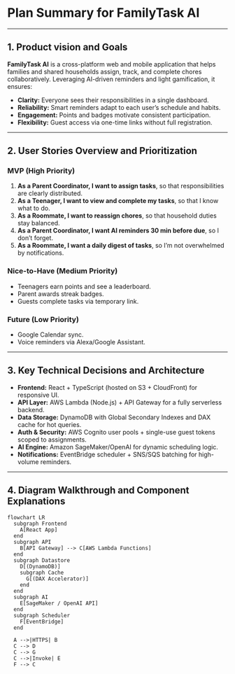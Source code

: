 # Plan Summary for FamilyTask AI

---

## 1. Product vision and Goals

**FamilyTask AI** is a cross-platform web and mobile application that helps families and shared households assign, track, and complete chores collaboratively. Leveraging AI-driven reminders and light gamification, it ensures:

- **Clarity:** Everyone sees their responsibilities in a single dashboard.  
- **Reliability:** Smart reminders adapt to each user’s schedule and habits.  
- **Engagement:** Points and badges motivate consistent participation.  
- **Flexibility:** Guest access via one-time links without full registration.

---

## 2. User Stories Overview and Prioritization

### MVP (High Priority)
1. **As a Parent Coordinator, I want to assign tasks**, so that responsibilities are clearly distributed.  
2. **As a Teenager, I want to view and complete my tasks**, so that I know what to do.  
3. **As a Roommate, I want to reassign chores**, so that household duties stay balanced.  
4. **As a Parent Coordinator, I want AI reminders 30 min before due**, so I don’t forget.  
5. **As a Roommate, I want a daily digest of tasks**, so I’m not overwhelmed by notifications.

### Nice-to-Have (Medium Priority)
- Teenagers earn points and see a leaderboard.  
- Parent awards streak badges.  
- Guests complete tasks via temporary link.

### Future (Low Priority)
- Google Calendar sync.  
- Voice reminders via Alexa/Google Assistant.

---

## 3. Key Technical Decisions and Architecture

- **Frontend:** React + TypeScript (hosted on S3 + CloudFront) for responsive UI.  
- **API Layer:** AWS Lambda (Node.js) + API Gateway for a fully serverless backend.  
- **Data Storage:** DynamoDB with Global Secondary Indexes and DAX cache for hot queries.  
- **Auth & Security:** AWS Cognito user pools + single-use guest tokens scoped to assignments.  
- **AI Engine:** Amazon SageMaker/OpenAI for dynamic scheduling logic.  
- **Notifications:** EventBridge scheduler + SNS/SQS batching for high-volume reminders.

---

## 4. Diagram Walkthrough and Component Explanations

```mermaid
flowchart LR
  subgraph Frontend
    A[React App]
  end
  subgraph API
    B[API Gateway] --> C[AWS Lambda Functions]
  end
  subgraph Datastore
    D[(DynamoDB)]
    subgraph Cache
      G[(DAX Accelerator)]
    end
  end
  subgraph AI
    E[SageMaker / OpenAI API]
  end
  subgraph Scheduler
    F[EventBridge]
  end

  A -->|HTTPS| B
  C --> D
  C --> G
  C -->|Invoke| E
  F --> C
